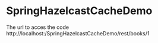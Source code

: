# SpringHazelcastCacheDemo
The url to acces the code http://localhost:<Port>/SpringHazelcastCacheDemo/rest/books/1
